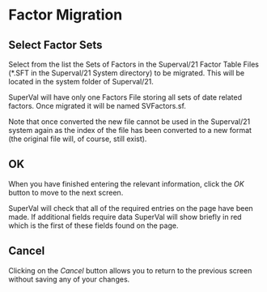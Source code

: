 # Factor Migration



## Select Factor Sets

Select from the list the Sets of Factors in the Superval/21 Factor Table
Files (\*.SFT in the Superval/21 System directory) to be migrated. This
will be located in the system folder of Superval/21.

SuperVal will have only one Factors File storing all sets of date
related factors. Once migrated it will be named SVFactors.sf.

Note that once converted the new file cannot be used in the Superval/21
system again as the index of the file has been converted to a new format
(the original file will, of course, still exist).

## OK

When you have finished entering the relevant information, click the _OK_
button to move to the next screen.

SuperVal will check that all of the required entries on the page have
been made. If additional fields require data SuperVal will show briefly
in red which is the first of these fields found on the page.

## Cancel

Clicking on the _Cancel_ button allows you to return to the previous
screen without saving any of your changes.